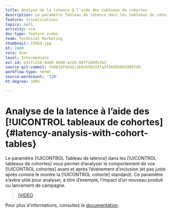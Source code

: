 ```yaml
---
title: Analyse de la latence à l’aide des tableaux de cohortes
description: Le paramètre Tableau de latence dans les tableaux de cohortes vous permet d’analyser le comportement de vos cohortes avant et après l’événement d’inclusion (et pas juste après comme le montre la cohorte standard). Ce paramètre s’avère utile pour analyser, à titre d’exemple, l’impact d’un nouveau produit ou lancement de campagne.
feature: Visualizations
topics: null
activity: use
doc-type: feature video
team: Technical Marketing
thumbnail: 25964.jpg
kt: 2480
role: User
level: Intermediate
exl-id: e31fc334-9a60-4b90-a126-98ff169952b3
source-git-commit: fe861dfd541c1b9cb3b233fa3f56d55054305fd9
workflow-type: tm+mt
source-wordcount: '120'
ht-degree: 100%

---
```


# Analyse de la latence à l’aide des [!UICONTROL tableaux de cohortes] {#latency-analysis-with-cohort-tables}

Le paramètre [!UICONTROL Tableau de latence] dans les [!UICONTROL tableaux de cohortes] vous permet d’analyser le comportement de vos [!UICONTROL cohortes] avant et après l’événement d’inclusion (et pas juste après comme le montre la [!UICONTROL cohorte] standard). Ce paramètre s’avère utile pour analyser, à titre d’exemple, l’impact d’un nouveau produit ou lancement de campagne.

>[!VIDEO](https://video.tv.adobe.com/v/25964/?quality=12)

Pour plus dʼinformations, consultez la [documentation](https://experienceleague.adobe.com/docs/analytics/analyze/analysis-workspace/visualizations/cohort-table/cohort-analysis.html?lang=fr).
